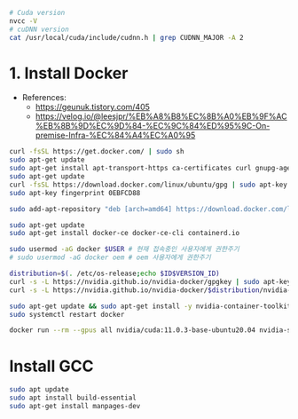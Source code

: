 ```sh
# Cuda version
nvcc -V
# cuDNN version
cat /usr/local/cuda/include/cudnn.h | grep CUDNN_MAJOR -A 2
```

# 1. Install Docker
- References:
    - https://geunuk.tistory.com/405
    - https://velog.io/@leesjpr/%EB%A8%B8%EC%8B%A0%EB%9F%AC%EB%8B%9D%EC%9D%84-%EC%9C%84%ED%95%9C-On-premise-Infra-%EC%84%A4%EC%A0%95
```sh
curl -fsSL https://get.docker.com/ | sudo sh
sudo apt-get update
sudo apt-get install apt-transport-https ca-certificates curl gnupg-agent software-properties-common
sudo apt-get update
curl -fsSL https://download.docker.com/linux/ubuntu/gpg | sudo apt-key add -
sudo apt-key fingerprint 0EBFCD88

sudo add-apt-repository "deb [arch=amd64] https://download.docker.com/linux/ubuntu $(lsb_release -cs) stable"

sudo apt-get update
sudo apt-get install docker-ce docker-ce-cli containerd.io

sudo usermod -aG docker $USER # 현재 접속중인 사용자에게 권한주기
# sudo usermod -aG docker oem # oem 사용자에게 권한주기

distribution=$(. /etc/os-release;echo $ID$VERSION_ID)
curl -s -L https://nvidia.github.io/nvidia-docker/gpgkey | sudo apt-key add -
curl -s -L https://nvidia.github.io/nvidia-docker/$distribution/nvidia-docker.list | sudo tee /etc/apt/sources.list.d/nvidia-docker.list

sudo apt-get update && sudo apt-get install -y nvidia-container-toolkit
sudo systemctl restart docker

docker run --rm --gpus all nvidia/cuda:11.0.3-base-ubuntu20.04 nvidia-smi
```
<!-- # 1) Errors
- https://bluecolorsky.tistory.com/110
- `docker: Error response from daemon: could not select device driver "" with capabilities: [[gpu]].`
```sh
distribution=$(. /etc/os-release;echo $ID$VERSION_ID) && curl -s -L https://nvidia.github.io/nvidia-docker/gpgkey | sudo apt-key add - && curl -s -L https://nvidia.github.io/nvidia-docker/$distribution/nvidia-docker.list | sudo tee /etc/apt/sources.list.d/nvidia-docker.list
sudo apt-get update && sudo apt-get install -y nvidia-container-toolkit
sudo systemctl restart docker -->

# Install GCC
```sh
sudo apt update
sudo apt install build-essential
sudo apt-get install manpages-dev
```